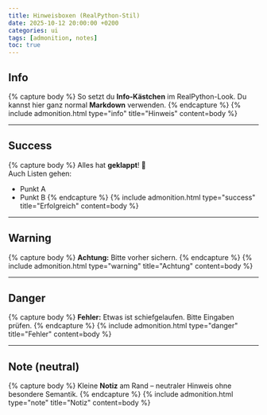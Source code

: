 ```yaml
---
title: Hinweisboxen (RealPython-Stil)
date: 2025-10-12 20:00:00 +0200
categories: ui
tags: [admonition, notes]
toc: true
---
```


## Info

{% capture body %}
So setzt du **Info-Kästchen** im RealPython-Look.
Du kannst hier ganz normal **Markdown** verwenden.
{% endcapture %}
{% include admonition.html type="info" title="Hinweis" content=body %}

---

## Success

{% capture body %}
Alles hat **geklappt**! 🎉  
Auch Listen gehen:
- Punkt A
- Punkt B
{% endcapture %}
{% include admonition.html type="success" title="Erfolgreich" content=body %}

---

## Warning

{% capture body %}
**Achtung:** Bitte vorher sichern.
{% endcapture %}
{% include admonition.html type="warning" title="Achtung" content=body %}

---

## Danger

{% capture body %}
**Fehler:** Etwas ist schiefgelaufen. Bitte Eingaben prüfen.
{% endcapture %}
{% include admonition.html type="danger" title="Fehler" content=body %}

---

## Note (neutral)

{% capture body %}
Kleine **Notiz** am Rand – neutraler Hinweis ohne besondere Semantik.
{% endcapture %}
{% include admonition.html type="note" title="Notiz" content=body %}

